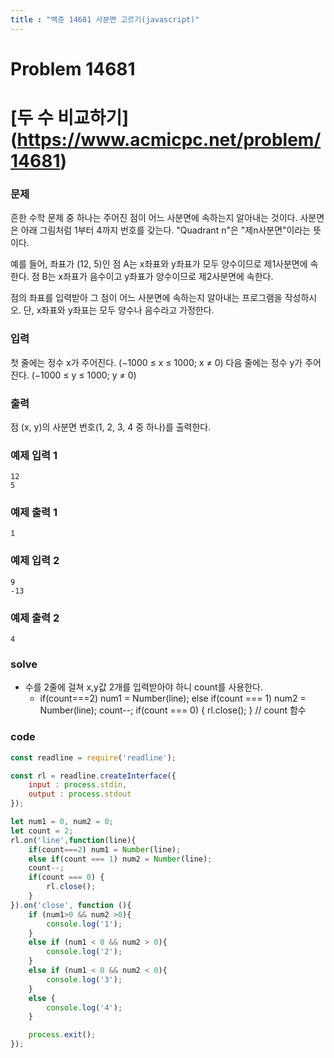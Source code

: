 ```yaml
---
title : "백준 14681 사분면 고르기(javascript)"
---
```

# Problem 14681

# [두 수 비교하기] (https://www.acmicpc.net/problem/14681)

### 문제

흔한 수학 문제 중 하나는 주어진 점이 어느 사분면에 속하는지 알아내는 것이다. 사분면은 아래 그림처럼 1부터 4까지 번호를 갖는다. "Quadrant n"은 "제n사분면"이라는 뜻이다.

예를 들어, 좌표가 (12, 5)인 점 A는 x좌표와 y좌표가 모두 양수이므로 제1사분면에 속한다. 점 B는 x좌표가 음수이고 y좌표가 양수이므로 제2사분면에 속한다.

점의 좌표를 입력받아 그 점이 어느 사분면에 속하는지 알아내는 프로그램을 작성하시오. 단, x좌표와 y좌표는 모두 양수나 음수라고 가정한다.

### 입력

첫 줄에는 정수 x가 주어진다. (−1000 ≤ x ≤ 1000; x ≠ 0) 다음 줄에는 정수 y가 주어진다. (−1000 ≤ y ≤ 1000; y ≠ 0)

### 출력

점 (x, y)의 사분면 번호(1, 2, 3, 4 중 하나)를 출력한다.

### 예제 입력 1
```
12
5
```
### 예제 출력 1
```
1
```
### 예제 입력 2
```
9
-13
```

### 예제 출력 2
```
4
```

### solve
- 수를 2줄에 걸쳐 x,y값 2개를 입력받아야 하니 count를 사용한다.
    - if(count===2) num1 = Number(line);
      else if(count === 1) num2 = Number(line);
      count--;
      if(count === 0) {
         rl.close();
      }  // count 함수

### code

```javascript
const readline = require('readline');

const rl = readline.createInterface({
    input : process.stdin,
    output : process.stdout
});

let num1 = 0, num2 = 0;
let count = 2;
rl.on('line',function(line){
    if(count===2) num1 = Number(line);
    else if(count === 1) num2 = Number(line);
    count--;
    if(count === 0) {
        rl.close();
    }
}).on('close', function (){
    if (num1>0 && num2 >0){
        console.log('1');
    }
    else if (num1 < 0 && num2 > 0){
        console.log('2');
    }
    else if (num1 < 0 && num2 < 0){
        console.log('3');
    }
    else {
        console.log('4');
    }

    process.exit();
});
```